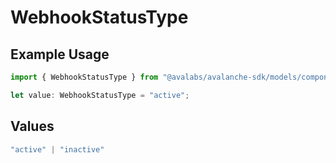 # WebhookStatusType

## Example Usage

```typescript
import { WebhookStatusType } from "@avalabs/avalanche-sdk/models/components";

let value: WebhookStatusType = "active";
```

## Values

```typescript
"active" | "inactive"
```
